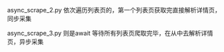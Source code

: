 async_scrape_2.py
  依次遍历列表页的，第一个列表页获取完直接解析详情页，同步采集
  
 async_scrape_3.py
  则是await 等待所有列表页爬取完毕，在从中去解析详情页，异步采集
